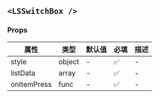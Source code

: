 ## `<LSSwitchBox />`

### Props

| 属性        | 类型   | 默认值 | 必填 | 描述 |
| ----------- | ------ | ------ | ---- | ---- |
| style       | object | -      | ✅   | -    |
| listData    | array  | -      | ✅   | -    |
| onItemPress | func   | -      | ✅   | -    |
